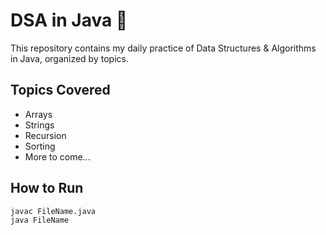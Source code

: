 # DSA in Java 🚀
This repository contains my daily practice of Data Structures & Algorithms in Java, organized by topics.

## Topics Covered
- Arrays
- Strings
- Recursion
- Sorting
- More to come...

## How to Run
```bash
javac FileName.java
java FileName
```
